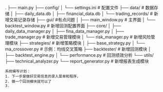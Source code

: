 .
├── main.py
├── config/
│   └── settings.ini        # 配置文件
├── data/                   # 数据存储
│   ├── daily_data.db
│   ├── financial_data.db
│   └── trading_records/    # 新增交易记录存储
├── gui/                   #有点问题
│   ├── main_window.py      # 主界面
│   └── backtest_window.py  # 新增回测配置界面
├── core/
│   ├── daily_data_manager.py
│   ├── fina_data_manager.py
│   ├── trade_manager.py    # 新增交易管理模块
│   └── risk_manager.py     # 新增风险管理模块
├── strategies/             # 新增策略模块
│   ├── base_strategy.py
│   └── ma_crossover.py     # 示例：均线交叉策略
├── backtester/             # 新增回测模块
│   ├── backtest_engine.py
│   └── performance.py      # 回测绩效分析
└── utils/
    ├── technical_analyzer.py
    └── report_generator.py # 新增报表生成模块




    系统编写计划：
    1. 下一步是做好交易信息的录入菜单和程序，
    2. 做一个回测模块就可以了
    3. 